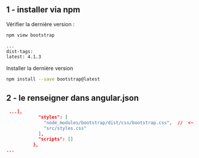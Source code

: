 ## 1 - installer via npm

Vérifier la dernière version :

```bash
npm view bootstrap
```

```bash
...
dist-tags:
latest: 4.1.3
```

Installer la dernière version

```sh
npm install --save bootstrap@latest
```

## 2 - le renseigner dans angular.json

```json
 ...],
            "styles": [
              "node_modules/bootstrap/dist/css/bootstrap.css",  //  <- ici
              "src/styles.css"
            ],
            "scripts": []
          },
...
```

